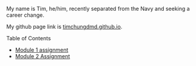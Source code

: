 My name is Tim, he/him, recently separated from the Navy and seeking a career change. 

My github page link is [timchungdmd.github.io](timchung.github.io/reading-notes).

Table of Contents
- [Module 1 assignment](learn-markdown.md)
- [Module 2 Assignment](read2-reflection-discussion.md)
